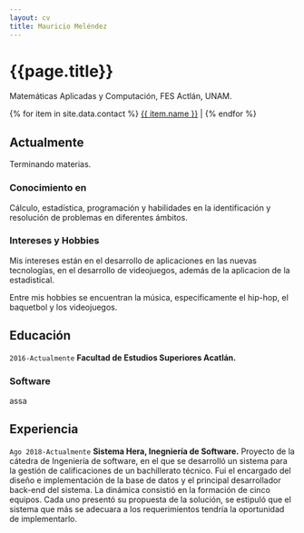 ```yaml
---
layout: cv
title: Mauricio Meléndez
---
```

# {{page.title}}
Matemáticas Aplicadas y Computación, FES Actlán, UNAM.

<div id="webaddress">
{% for item in site.data.contact %}
  <a href="{{ item.link }}">{{ item.name }}</a> |
{% endfor %}

## Actualmente

Terminando materias.

### Conocimiento en

Cálculo, estadística, programación y habilidades en la identificación y resolución de problemas en diferentes ámbitos.


### Intereses y Hobbies

Mis intereses están en el desarrollo de aplicaciones en las nuevas tecnologías, en el desarrollo de videojuegos, además de la aplicacion de la estadistical.

Entre mis hobbies se encuentran la música, especificamente el hip-hop, el baquetbol y los videojuegos.

## Educación

`2016-Actualmente`
__Facultad de Estudios Superiores Acatlán.__

### Software
assa


## Experiencia

`Ago 2018-Actualmente`
__Sistema Hera, Inegniería de Software.__
Proyecto de la cátedra de Ingeniería de software, en el que se desarrolló un sistema para la gestión de calificaciones de un bachillerato técnico.
Fui el encargado del diseño e implementación de la base de datos y el principal desarrollador back-end del sistema.
La dinámica consistió en la formación de cinco equipos. Cada uno presentó su propuesta de la solución, se estipuló que el sistema que más se adecuara a los requerimientos tendría la oportunidad de implementarlo.

<!-- ### Footer

Last updated: May 2013 -->
